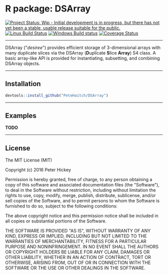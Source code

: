 # R package: DSArray

[![Project Status: Wip - Initial development is in progress, but there has not yet been a stable, usable release suitable for the public.](http://www.repostatus.org/badges/0.1.0/wip.svg)](http://www.repostatus.org/#wip)
[![Linux Build Status](https://travis-ci.org/PeteHaitch/DSArray.svg?branch=master)](https://travis-ci.org/PeteHaitch/DSArray)
[![Windows Build status](https://ci.appveyor.com/api/projects/status/github/PeteHaitch/DSArray?svg=true)](https://ci.appveyor.com/project/PeteHaitch/DSArray)
[![Coverage Status](https://img.shields.io/codecov/c/github/PeteHaitch/DSArray/master.svg)](https://codecov.io/github/PeteHaitch/DSArray?branch=master)

---

DSArray ("_desiree_") provides efficient storage of 3-dimensional arrays with 
many duplicate slices via the DSArray (**D**uplicate **S**lice **Array**) S4 
class. A basic array-like API is provided for instantiating, subsetting, and 
combining DSArray objects.

---

## Installation

```r
devtools::install_github("PeteHaitch/DSArray")
```

---

## Examples

__TODO__

---

## License

The MIT License (MIT)

Copyright (c) 2016 Peter Hickey

Permission is hereby granted, free of charge, to any person obtaining a copy
of this software and associated documentation files (the "Software"), to deal
in the Software without restriction, including without limitation the rights
to use, copy, modify, merge, publish, distribute, sublicense, and/or sell
copies of the Software, and to permit persons to whom the Software is
furnished to do so, subject to the following conditions:

The above copyright notice and this permission notice shall be included in all
copies or substantial portions of the Software.

THE SOFTWARE IS PROVIDED "AS IS", WITHOUT WARRANTY OF ANY KIND, EXPRESS OR
IMPLIED, INCLUDING BUT NOT LIMITED TO THE WARRANTIES OF MERCHANTABILITY,
FITNESS FOR A PARTICULAR PURPOSE AND NONINFRINGEMENT. IN NO EVENT SHALL THE
AUTHORS OR COPYRIGHT HOLDERS BE LIABLE FOR ANY CLAIM, DAMAGES OR OTHER
LIABILITY, WHETHER IN AN ACTION OF CONTRACT, TORT OR OTHERWISE, ARISING FROM,
OUT OF OR IN CONNECTION WITH THE SOFTWARE OR THE USE OR OTHER DEALINGS IN THE
SOFTWARE.
